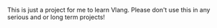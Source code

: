 This is just a project for me to learn Vlang.
Please don't use this in any serious and or long term projects!